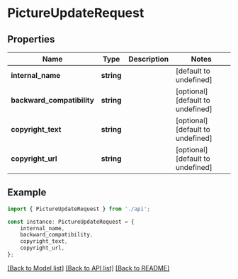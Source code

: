 # PictureUpdateRequest


## Properties

Name | Type | Description | Notes
------------ | ------------- | ------------- | -------------
**internal_name** | **string** |  | [default to undefined]
**backward_compatibility** | **string** |  | [optional] [default to undefined]
**copyright_text** | **string** |  | [optional] [default to undefined]
**copyright_url** | **string** |  | [optional] [default to undefined]

## Example

```typescript
import { PictureUpdateRequest } from './api';

const instance: PictureUpdateRequest = {
    internal_name,
    backward_compatibility,
    copyright_text,
    copyright_url,
};
```

[[Back to Model list]](../README.md#documentation-for-models) [[Back to API list]](../README.md#documentation-for-api-endpoints) [[Back to README]](../README.md)
